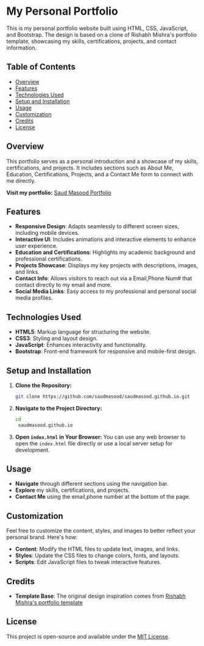 # My Personal Portfolio

This is my personal portfolio website built using HTML, CSS, JavaScript, and Bootstrap. The design is based on a clone of Rishabh Mishra's portfolio template, showcasing my skills, certifications, projects, and contact information.

## Table of Contents

- [Overview](#overview)
- [Features](#features)
- [Technologies Used](#technologies-used)
- [Setup and Installation](#setup-and-installation)
- [Usage](#usage)
- [Customization](#customization)
- [Credits](#credits)
- [License](#license)

## Overview

This portfolio serves as a personal introduction and a showcase of my skills, certifications, and projects. It includes sections such as About Me, Education, Certifications, Projects, and a Contact Me form to connect with me directly.

**Visit my portfolio:** [Saud Masood Portfolio](https://saudmasood.github.io/)

## Features

- **Responsive Design**: Adapts seamlessly to different screen sizes, including mobile devices.
- **Interactive UI**: Includes animations and interactive elements to enhance user experience.
- **Education and Certifications**: Highlights my academic background and professional certifications.
- **Projects Showcase**: Displays my key projects with descriptions, images, and links.
- **Contact Info**: Allows visitors to reach out via a Email,Phone Num# that contact directly to my email and more.
- **Social Media Links**: Easy access to my professional and personal social media profiles.

## Technologies Used

- **HTML5**: Markup language for structuring the website.
- **CSS3**: Styling and layout design.
- **JavaScript**: Enhances interactivity and functionality.
- **Bootstrap**: Front-end framework for responsive and mobile-first design.

## Setup and Installation

1. **Clone the Repository:**
   ```bash
   git clone https://github.com/saudmasood/saudmasood.github.io.git
   ```
   
2. **Navigate to the Project Directory:**
   ```bash
   cd
    saudmasood.github.io
   ```
   
3. **Open `index.html` in Your Browser:**
   You can use any web browser to open the `index.html` file directly or use a local server setup for development.

## Usage

- **Navigate** through different sections using the navigation bar.
- **Explore** my skills, certifications, and projects.
- **Contact Me** using the email,phone number at the bottom of the page.

## Customization

Feel free to customize the content, styles, and images to better reflect your personal brand. Here's how:

- **Content**: Modify the HTML files to update text, images, and links.
- **Styles**: Update the CSS files to change colors, fonts, and layouts.
- **Scripts**: Edit JavaScript files to tweak interactive features.

## Credits

- **Template Base**: The original design inspiration comes from [Rishabh Mishra's portfolio template](https://github.com/rishabhnmishra/Portfolio-Website-Template)

## License

This project is open-source and available under the [MIT License](LICENSE).
